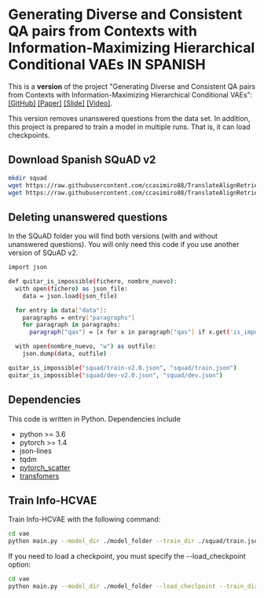 # Generating Diverse and Consistent QA pairs from Contexts with Information-Maximizing Hierarchical Conditional VAEs IN SPANISH
This is a **version** of the project "Generating Diverse and Consistent QA pairs from Contexts with
Information-Maximizing Hierarchical Conditional VAEs":
[[GitHub]](https://github.com/seanie12/Info-HCVAE) [[Paper]](https://www.aclweb.org/anthology/2020.acl-main.20/) [[Slide]](https://drive.google.com/file/d/17oakiVKIaQ1Y_hSCkGfUIp8P6ORSYjjz/view?usp=sharing) [[Video]](https://slideslive.com/38928851/generating-diverse-and-consistent-qa-pairs-from-contexts-with-informationmaximizing-hierarchical-conditional-vaes).


This version removes unanswered questions from the data set. In addition, this project is prepared to train a model in multiple runs. That is, it can load checkpoints.


## Download Spanish SQuAD v2
```bash
mkdir squad
wget https://raw.githubusercontent.com/ccasimiro88/TranslateAlignRetrieve/c84784219785c1fc05884b26081d9b7b4156c019/SQuAD-es-v2.0/train-v2.0-es.json -O ./squad/train-v2.0.json
wget https://raw.githubusercontent.com/ccasimiro88/TranslateAlignRetrieve/c84784219785c1fc05884b26081d9b7b4156c019/SQuAD-es-v2.0/dev-v2.0-es.json -O ./squad/dev-v2.0.json
```

## Deleting unanswered questions
In the SQuAD folder you will find both versions (with and without unanswered questions). You will only need this code if you use another version of SQuAD v2.
```bash
import json

def quitar_is_impossible(fichero, nombre_nuevo):
  with open(fichero) as json_file:
    data = json.load(json_file)

  for entry in data["data"]:
    paragraphs = entry["paragraphs"]
    for paragraph in paragraphs:
      paragraph["qas"] = [x for x in paragraph["qas"] if x.get('is_impossible') == False]

  with open(nombre_nuevo, "w") as outfile:
    json.dump(data, outfile)

quitar_is_impossible("squad/train-v2.0.json", "squad/train.json")
quitar_is_impossible("squad/dev-v2.0.json", "squad/dev.json")
```

## Dependencies
This code is written in Python. Dependencies include
* python >= 3.6
* pytorch >= 1.4
* json-lines
* tqdm
* [pytorch_scatter](https://github.com/rusty1s/pytorch_scatter)
* [transfomers](https://github.com/huggingface/transformers)

## Train Info-HCVAE
Train Info-HCVAE with the following command:
```bash
cd vae
python main.py --model_dir ./model_folder --train_dir ./squad/train.json --dev_dir ./squad/dev.json
```
If you need to load a checkpoint, you must specify the --load_checkpoint option:
```bash
cd vae
python main.py --model_dir ./model_folder --load_checlpoint --train_dir ./squad/train.json --dev_dir ./squad/dev.json
```